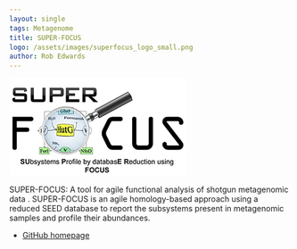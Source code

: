 ```yaml
---
layout: single
tags: Metagenome 
title: SUPER-FOCUS
logo: /assets/images/superfocus_logo_small.png
author: Rob Edwards
---
```


![](/assets/images/superfocus_logo_small.png)

SUPER-FOCUS: A tool for agile functional analysis of shotgun metagenomic data <!--more-->. SUPER-FOCUS is 
an agile homology-based approach using a reduced SEED database to report the subsystems 
present in metagenomic samples and profile their abundances.

 - [GitHub homepage](https://github.com/metageni/SUPER-FOCUS)
